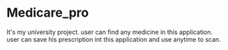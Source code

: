 # Medicare_pro
It's my university project. user can find any medicine in this application. user can save his prescription int this application and use anytime to scan.
